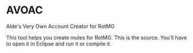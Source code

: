# AVOAC
Alde's Very Own Account Creator for RotMG

This tool helps you create mules for RotMG. This is the source. You'll have to open it in Eclipse and run it or compile it.
